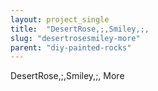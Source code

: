 ```yaml
---
layout: project_single
title:  "DesertRose,;,Smiley,;,                                                                                                                                                                                 More"
slug: "desertrosesmiley-more"
parent: "diy-painted-rocks"
---
```

DesertRose,;,Smiley,;,                                                                                                                                                                                 More